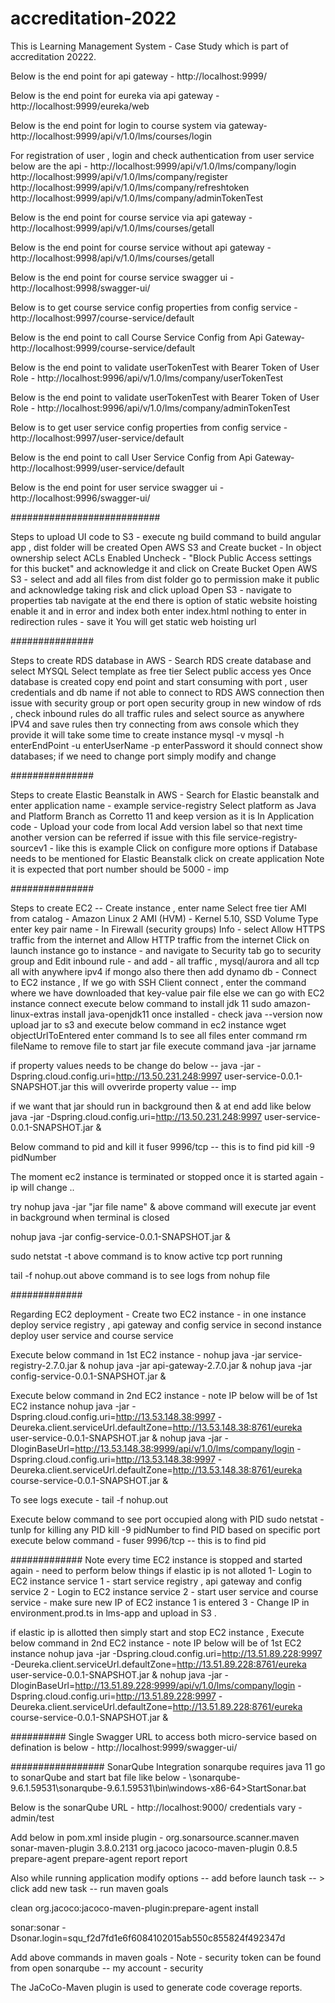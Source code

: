 # accreditation-2022
This is Learning Management System - Case Study which is part of accreditation 20222.

Below is the end point for api gateway - 
http://localhost:9999/

Below is the end point for eureka via api gateway - 
http://localhost:9999/eureka/web

Below is the end point for login to course system via gateway-
http://localhost:9999/api/v/1.0/lms/courses/login

For registration of user , login and check authentication from user service below are the api -
http://localhost:9999/api/v/1.0/lms/company/login
http://localhost:9999/api/v/1.0/lms/company/register
http://localhost:9999/api/v/1.0/lms/company/refreshtoken
http://localhost:9999/api/v/1.0/lms/company/adminTokenTest

Below is the end point for course service via api gateway - 
http://localhost:9999/api/v/1.0/lms/courses/getall

Below is the end point for course service without api gateway - 
http://localhost:9998/api/v/1.0/lms/courses/getall

Below is the end point for course service swagger ui - 
http://localhost:9998/swagger-ui/

Below is to get course service config properties from config service - 
http://localhost:9997/course-service/default

Below is the end point to call Course Service Config from Api Gateway-
http://localhost:9999/course-service/default

Below is the end point to validate userTokenTest with Bearer Token of User Role -
http://localhost:9996/api/v/1.0/lms/company/userTokenTest

Below is the end point to validate userTokenTest with Bearer Token of User Role -
http://localhost:9996/api/v/1.0/lms/company/adminTokenTest

Below is to get user service config properties from config service -
http://localhost:9997/user-service/default

Below is the end point to call User Service Config from Api Gateway-
http://localhost:9999/user-service/default

Below is the end point for user service swagger ui -
http://localhost:9996/swagger-ui/

###########################

Steps to upload UI code to S3 - 
execute ng build command to build angular app , dist folder will be created
Open AWS S3 and Create bucket - In object ownership select ACLs Enabled
Uncheck - "Block Public Access settings for this bucket" and acknowledge it
and click on Create Bucket
Open AWS S3 - select and add all files from dist folder 
go to permission make it public and acknowledge taking risk and click upload 
Open S3 - navigate to properties tab 
navigate at the end there is option of static website hoisting 
enable it and in error and index both enter index.html
nothing to enter in redirection rules - save it 
You will get static web hoisting url 

###############

Steps to create RDS database in AWS -
Search RDS create database and select MYSQL
Select template as free tier 
Select public access yes 
Once database is created copy end point and start consuming with port , user credentials and db name
if not able to connect to RDS AWS connection then issue with security group or port
open security group in new window of rds , check inbound rules
do all traffic rules and select source as anywhere IPV4 and save rules
then try connecting from aws console which they provide
it will take some time to create instance
mysql -v
mysql -h enterEndPoint -u enterUserName -p enterPassword
it should connect
show databases;
if we need to change port simply modify and change


###############

Steps to create Elastic Beanstalk in AWS - 
Search for Elastic beanstalk and enter application name - 
example service-registry
Select platform as Java and Platform Branch as Corretto 11 and keep version as it is 
In Application code - Upload your code from local 
Add version label so that next time another version can be referred if issue with this file
service-registry-sourcev1 - like this is example 
Click on configure more options if Database needs to be mentioned for Elastic Beanstalk
click on create application
Note it is expected that port number should be 5000 - imp

###############

Steps to create EC2 -- 
Create instance , enter name 
Select free tier AMI from catalog - Amazon Linux 2 AMI (HVM) - Kernel 5.10, SSD Volume Type
enter key pair name -
In Firewall (security groups)  Info - select Allow HTTPS traffic from the internet and Allow HTTP traffic from the internet
Click on launch instance 
go to instance - and navigate to Security tab 
go to security group and Edit inbound rule - 
and add - all traffic , mysql/aurora and all tcp all with anywhere ipv4 
if mongo also there then add dynamo db -
Connect to EC2 instance , 
If we go with SSH Client connect , enter the command where we have downloaded that key-value pair file 
else we can go with EC2 instance connect 
execute below command to install jdk 11
sudo amazon-linux-extras install java-openjdk11
once installed - check java --version
now upload jar to s3 and execute below command in ec2 instance 
wget objectUrlToEntered
enter command ls to see all files 
enter command rm fileName to remove file 
to start jar file execute command java -jar jarname

if property values needs to be change do below --
java -jar -Dspring.cloud.config.uri=http://13.50.231.248:9997  user-service-0.0.1-SNAPSHOT.jar
this will ovverirde property value -- imp 

if we want that jar should run in background then & at end add like below 
java -jar -Dspring.cloud.config.uri=http://13.50.231.248:9997  user-service-0.0.1-SNAPSHOT.jar &

Below command to pid and kill it
fuser 9996/tcp -- this is to find pid
kill -9 pidNumber 

The moment ec2 instance is terminated or stopped once it is started again - ip will change ..

try nohup java -jar "jar file name" &
above command will execute jar event in background when terminal is closed

nohup java -jar config-service-0.0.1-SNAPSHOT.jar &

sudo netstat -t
above command is to know active tcp port running

tail -f nohup.out 
above command is to see logs from nohup file 

#############

Regarding EC2 deployment - 
Create two EC2 instance - in one instance deploy service registry , api gateway and config service 
in second instance deploy user service and course service 

Execute below command in 1st EC2 instance -
nohup java -jar service-registry-2.7.0.jar &
nohup java -jar api-gateway-2.7.0.jar &
nohup java -jar config-service-0.0.1-SNAPSHOT.jar &

Execute below command in 2nd EC2 instance - note IP below will be of 1st EC2 instance 
nohup java -jar -Dspring.cloud.config.uri=http://13.53.148.38:9997 -Deureka.client.serviceUrl.defaultZone=http://13.53.148.38:8761/eureka user-service-0.0.1-SNAPSHOT.jar &
nohup java -jar -DloginBaseUrl=http://13.53.148.38:9999/api/v/1.0/lms/company/login -Dspring.cloud.config.uri=http://13.53.148.38:9997 -Deureka.client.serviceUrl.defaultZone=http://13.53.148.38:8761/eureka course-service-0.0.1-SNAPSHOT.jar &

To see logs execute - 
tail -f nohup.out

Execute below command to see port occupied along with PID 
sudo netstat -tunlp
for killing any PID 
kill -9 pidNumber 
to find PID based on specific port execute below command -
fuser 9996/tcp -- this is to find pid 

#############
Note every time EC2 instance is stopped and started again - need to perform below things if elastic ip is not alloted
1- Login to EC2 instance service 1 - start service registry , api gateway and config service 
2 - Login to EC2 instance service 2 - start user service and course service - make sure new IP of EC2 instance 1 is entered
3 - Change IP in environment.prod.ts in lms-app and upload in S3 .

if elastic ip is allotted then simply start and stop EC2 instance , 
Execute below command in 2nd EC2 instance - note IP below will be of 1st EC2 instance
nohup java -jar -Dspring.cloud.config.uri=http://13.51.89.228:9997 -Deureka.client.serviceUrl.defaultZone=http://13.51.89.228:8761/eureka user-service-0.0.1-SNAPSHOT.jar &
nohup java -jar -DloginBaseUrl=http://13.51.89.228:9999/api/v/1.0/lms/company/login -Dspring.cloud.config.uri=http://13.51.89.228:9997 -Deureka.client.serviceUrl.defaultZone=http://13.51.89.228:8761/eureka course-service-0.0.1-SNAPSHOT.jar &

##########
Single Swagger URL to access both micro-service based on defination is below -
http://localhost:9999/swagger-ui/

#################
SonarQube Integration
sonarqube requires java 11
go to sonarQube and start bat file like below - 
\sonarqube-9.6.1.59531\sonarqube-9.6.1.59531\bin\windows-x86-64>StartSonar.bat

Below is the sonarQube URL - 
http://localhost:9000/
credentials vary - admin/test

Add below in pom.xml inside plugin -
<plugin>
<groupId>org.sonarsource.scanner.maven</groupId>
<artifactId>sonar-maven-plugin</artifactId>
<version>3.8.0.2131</version>
</plugin>
<plugin>
<groupId>org.jacoco</groupId>
<artifactId>jacoco-maven-plugin</artifactId>
<version>0.8.5</version>
<executions>
<execution>
<id>prepare-agent</id>
<goals>
<goal>prepare-agent</goal>
</goals>
</execution>
<execution>
<id>report</id>
<goals>
<goal>report</goal>
</goals>
</execution>
</executions>
</plugin>

Also while running application
modify options -- add before launch task -- > click add new task -- run maven goals

clean org.jacoco:jacoco-maven-plugin:prepare-agent install

sonar:sonar -Dsonar.login=squ_f2d7fd1e6f6084102015ab550c855824f492347d

Add above commands in maven goals - 
Note - security token can be found from  open sonarqube -- my account - security 

The JaCoCo-Maven plugin is used to generate code coverage reports.



